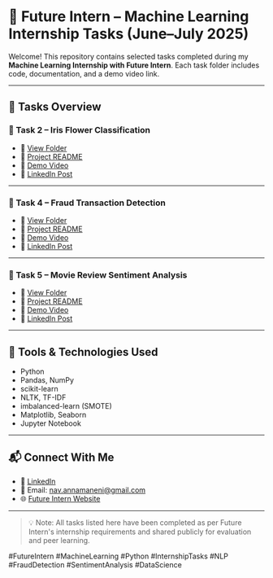 # 🚀 Future Intern – Machine Learning Internship Tasks (June–July 2025)

Welcome! This repository contains selected tasks completed during my **Machine Learning Internship with Future Intern**. Each task folder includes code, documentation, and a demo video link.

---

## 📌 Tasks Overview

### 🔹 Task 2 – Iris Flower Classification
- 📁 [View Folder](./task2-irisclassification)
- 📄 [Project README](./task2-irisclassification/README.md)
- 🎥 [Demo Video](https://drive.google.com/file/d/1LjfAx9xmqgWQXKGgzDKv1FxJwNM3XiMq/view?usp=sharing)
- 🔗 [LinkedIn Post](https://www.linkedin.com/posts/naveena-sivaiah-91b0b6326_machinelearning-irisdataset-datascience-activity-7342877989061152768-Ufk7?utm_source=social_share_send&utm_medium=android_app&rcm=ACoAAFI9iKcBwcCFvahb-MaFocwHJSF22yC6mYE&utm_campaign=copy_link)

---

### 🔹 Task 4 – Fraud Transaction Detection
- 📁 [View Folder](./task4fraudtransacction)
- 📄 [Project README](./task4fraudtransacction/README.md)
- 🎥 [Demo Video](https://drive.google.com/file/d/1wnz6Odt-hVljA8_d5yEoiGgVDiyT8JKY/view?usp=sharing)
- 🔗 [LinkedIn Post](https://www.linkedin.com/posts/naveena-sivaiah-91b0b6326_machinelearning-frauddetection-creditcardfraud-activity-7342878408432832523-YX7g?utm_source=social_share_send&utm_medium=android_app&rcm=ACoAAFI9iKcBwcCFvahb-MaFocwHJSF22yC6mYE&utm_campaign=copy_link)

---

### 🔹 Task 5 – Movie Review Sentiment Analysis
- 📁 [View Folder](./task5moviereview)
- 📄 [Project README](./task5moviereview/README.md)
- 🎥 [Demo Video](https://drive.google.com/file/d/1DdnIxIo-FWaCF4yBRMEMzYpU3emU-OKr/view?usp=sharing)
- 🔗 [LinkedIn Post](https://www.linkedin.com/posts/naveena-sivaiah-91b0b6326_sentimentanalysis-moviereviews-nlp-activity-7342878722477191170-M3m3?utm_source=social_share_send&utm_medium=android_app&rcm=ACoAAFI9iKcBwcCFvahb-MaFocwHJSF22yC6mYE&utm_campaign=copy_link)

---

## 🧰 Tools & Technologies Used

- Python
- Pandas, NumPy
- scikit-learn
- NLTK, TF-IDF
- imbalanced-learn (SMOTE)
- Matplotlib, Seaborn
- Jupyter Notebook

---

## 📬 Connect With Me

- 🔗 [LinkedIn](https://www.linkedin.com/in/naveena-sivaiah-91b0b6326/)
- 📧 Email: nav.annamaneni@gmail.com 
- 🌐 [Future Intern Website](https://www.futureintern.in)


---

> 💡 Note: All tasks listed here have been completed as per Future Intern's internship requirements and shared publicly for evaluation and peer learning.

#FutureIntern #MachineLearning #Python #InternshipTasks #NLP #FraudDetection #SentimentAnalysis #DataScience
